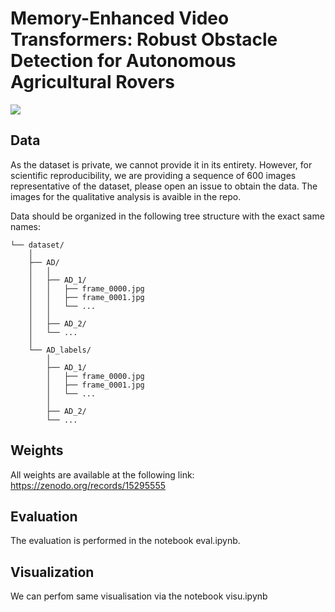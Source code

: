 # Memory-Enhanced Video Transformers: Robust Obstacle Detection for Autonomous Agricultural Rovers
![](https://github.com/TheoBiardeau/Memory-Enhanced-Video-Transformers/blob/main/VMTAD_GIF.gif)

## Data
As the dataset is private, we cannot provide it in its entirety. However, for scientific reproducibility, we are providing a sequence of 600 images representative of the dataset, please open an issue to obtain the data. The images for the qualitative analysis is avaible in the repo.

Data should be organized in the following tree structure with the exact same names:

```
└── dataset/
    │
    ├── AD/
    │   │
    │   ├── AD_1/
    │   │   ├── frame_0000.jpg
    │   │   ├── frame_0001.jpg
    │   │   └── ...
    │   │
    │   ├── AD_2/
    │   └── ...
    │
    └── AD_labels/
        │
        ├── AD_1/
        │   ├── frame_0000.jpg
        │   ├── frame_0001.jpg
        │   └── ...
        │
        ├── AD_2/
        └── ...
```

## Weights
All weights are available at the following link: https://zenodo.org/records/15295555

## Evaluation
The evaluation is performed in the notebook eval.ipynb.

## Visualization
We can perfom same visualisation via the notebook visu.ipynb
